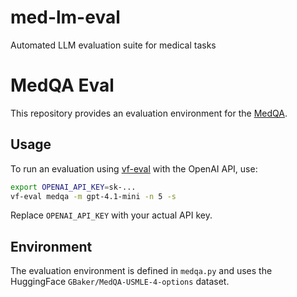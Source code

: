 # med-lm-eval
Automated LLM evaluation suite for medical tasks
# MedQA Eval

This repository provides an evaluation environment for the [MedQA](https://huggingface.co/datasets/GBaker/MedQA-USMLE-4-options).

## Usage

To run an evaluation using [vf-eval](https://github.com/PrimeIntellect-ai/verifiers) with the OpenAI API, use:

```sh
export OPENAI_API_KEY=sk-...
vf-eval medqa -m gpt-4.1-mini -n 5 -s
```

Replace `OPENAI_API_KEY` with your actual API key.

## Environment

The evaluation environment is defined in `medqa.py` and uses the HuggingFace `GBaker/MedQA-USMLE-4-options` dataset.